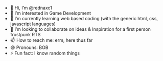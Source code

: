 - 👋 Hi, I’m @rednaxc1
- 👀 I’m interested in Game Development
- 🌱 I’m currently learning web based coding (with the generic html, css, javascript languages)
- 💞️ I’m looking to collaborate on ideas & Inspiration for a first person frostpunk RTS
- 📫 How to reach me: erm, here thus far
- 😄 Pronouns: BOB
- ⚡ Fun fact: I know random things

<!---
TradesmanBOB/TradesmanBOB is a ✨ special ✨ repository because its `README.md` (this file) appears on your GitHub profile.
You can click the Preview link to take a look at your changes.
--->
